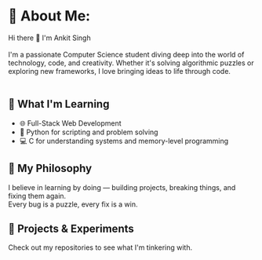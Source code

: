 # 💫 About Me:
Hi there 👋 I'm Ankit Singh<br><br>I'm a passionate Computer Science student diving deep into the world of technology, code, and creativity. Whether it's solving algorithmic puzzles or exploring new frameworks, I love bringing ideas to life through code. <br><br>

## 🚀 What I'm Learning
- 🌐 Full-Stack Web Development
- 🐍 Python for scripting and problem solving
- 💻 C for understanding systems and memory-level programming

## 🧠 My Philosophy
I believe in learning by doing — building projects, breaking things, and fixing them again.  
Every bug is a puzzle, every fix is a win.

## 📁 Projects & Experiments
Check out my repositories to see what I'm tinkering with.

